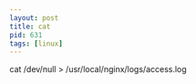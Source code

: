 ```yaml
---
layout: post
title: cat
pid: 631
tags: [linux]
---
```


cat /dev/null > /usr/local/nginx/logs/access.log
